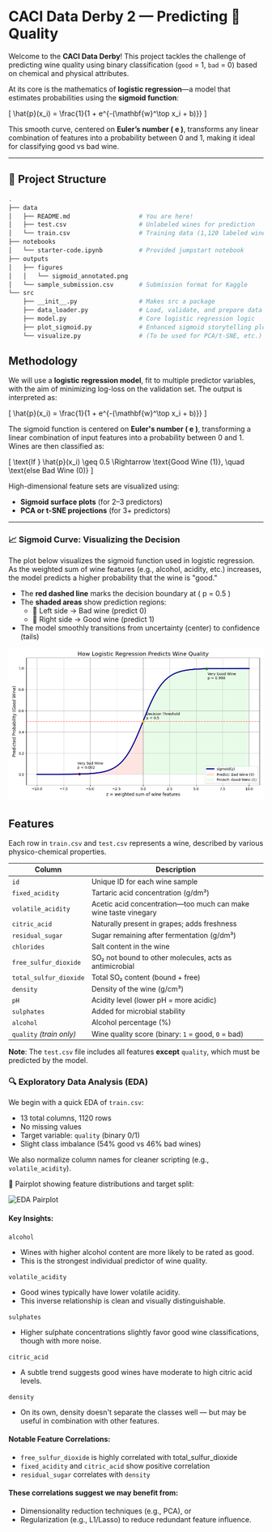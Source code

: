 # CACI Data Derby 2 — Predicting 🍷 Quality 

Welcome to the **CACI Data Derby**! This project tackles the challenge of predicting wine quality using binary classification (`good` = 1, `bad` = 0) based on chemical and physical attributes.

At its core is the mathematics of **logistic regression**—a model that estimates probabilities using the **sigmoid function**:

\[
\hat{p}(x_i) = \frac{1}{1 + e^{-(\mathbf{w}^\top x_i + b)}}
\]

This smooth curve, centered on **Euler’s number \( e \)**, transforms any linear combination of features into a probability between 0 and 1, making it ideal for classifying good vs bad wine.

---

## 📁 Project Structure

```bash
.
├── data
│   ├── README.md                   # You are here!
│   ├── test.csv                    # Unlabeled wines for prediction
│   └── train.csv                   # Training data (1,120 labeled wines)
├── notebooks
│   └── starter-code.ipynb          # Provided jumpstart notebook
├── outputs
│   ├── figures
│   │   └── sigmoid_annotated.png
│   └── sample_submission.csv       # Submission format for Kaggle
└── src
    ├── __init__.py                 # Makes src a package
    ├── data_loader.py              # Load, validate, and prepare data
    ├── model.py                    # Core logistic regression logic
    ├── plot_sigmoid.py             # Enhanced sigmoid storytelling plots
    └── visualize.py                # (To be used for PCA/t-SNE, etc.)
```

##  Methodology

We will use a **logistic regression model**, fit to multiple predictor variables, with the aim of minimizing log-loss on the validation set. The output is interpreted as:

\[
\hat{p}(x_i) = \frac{1}{1 + e^{-(\mathbf{w}^\top x_i + b)}}
\]

The sigmoid function is centered on **Euler's number \( e \)**, transforming a linear combination of input features into a probability between 0 and 1. Wines are then classified as:

\[
\text{If } \hat{p}(x_i) \geq 0.5 \Rightarrow \text{Good Wine (1)}, \quad \text{else Bad Wine (0)}
\]

High-dimensional feature sets are visualized using:
- **Sigmoid surface plots** (for 2–3 predictors)
- **PCA or t-SNE projections** (for 3+ predictors)

---

### 📈 Sigmoid Curve: Visualizing the Decision

The plot below visualizes the sigmoid function used in logistic regression. As the weighted sum of wine features (e.g., alcohol, acidity, etc.) increases, the model predicts a higher probability that the wine is "good."

- The **red dashed line** marks the decision boundary at \( p = 0.5 \)
- The **shaded areas** show prediction regions:
  - 🍷 Left side → Bad wine (predict 0)
  - 🍷 Right side → Good wine (predict 1)
- The model smoothly transitions from uncertainty (center) to confidence (tails)

![Sigmoid Curve Annotated](outputs/figures/sigmoid_annotated.png)

## Features

Each row in `train.csv` and `test.csv` represents a wine, described by various physico-chemical properties.

| Column                  | Description |
|-------------------------|-------------|
| `id`                    | Unique ID for each wine sample |
| `fixed_acidity`         | Tartaric acid concentration (g/dm³) |
| `volatile_acidity`      | Acetic acid concentration—too much can make wine taste vinegary |
| `citric_acid`           | Naturally present in grapes; adds freshness |
| `residual_sugar`        | Sugar remaining after fermentation (g/dm³) |
| `chlorides`             | Salt content in the wine |
| `free_sulfur_dioxide`   | SO₂ not bound to other molecules, acts as antimicrobial |
| `total_sulfur_dioxide`  | Total SO₂ content (bound + free) |
| `density`               | Density of the wine (g/cm³) |
| `pH`                    | Acidity level (lower pH = more acidic) |
| `sulphates`             | Added for microbial stability |
| `alcohol`               | Alcohol percentage (%) |
| `quality` *(train only)*| Wine quality score (binary: `1` = good, `0` = bad) |

**Note**: The `test.csv` file includes all features **except** `quality`, which must be predicted by the model.

### 🔍 Exploratory Data Analysis (EDA)

We begin with a quick EDA of `train.csv`:

- 13 total columns, 1120 rows
- No missing values
- Target variable: `quality` (binary 0/1)
- Slight class imbalance (54% good vs 46% bad wines)

We also normalize column names for cleaner scripting (e.g., `volatile_acidity`).

📸 Pairplot showing feature distributions and target split:

![EDA Pairplot](outputs/figures/eda_pairplot.png)

#### Key Insights:
`alcohol`
- Wines with higher alcohol content are more likely to be rated as good.
- This is the strongest individual predictor of wine quality.

`volatile_acidity`
- Good wines typically have lower volatile acidity.
- This inverse relationship is clean and visually distinguishable.

`sulphates`
- Higher sulphate concentrations slightly favor good wine classifications, though with more noise.

`citric_acid`
- A subtle trend suggests good wines have moderate to high citric acid levels.

`density`
- On its own, density doesn't separate the classes well — but may be useful in combination with other features.

#### Notable Feature Correlations:
- `free_sulfur_dioxide` is highly correlated with total_sulfur_dioxide
- `fixed_acidity` and `citric_acid` show positive correlation
- `residual_sugar` correlates with `density`

#### These correlations suggest we may benefit from:
- Dimensionality reduction techniques (e.g., PCA), or
- Regularization (e.g., L1/Lasso) to reduce redundant feature influence.
